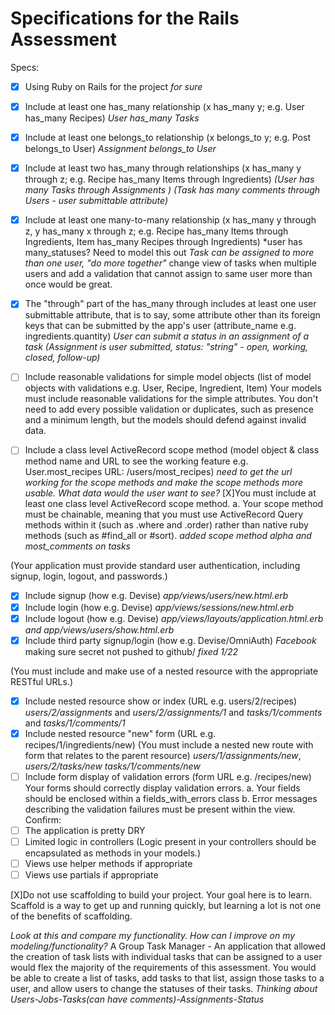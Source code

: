 # Specifications for the Rails Assessment

Specs:
- [x] Using Ruby on Rails for the project *for sure*
- [X] Include at least one has_many relationship (x has_many y; e.g. User has_many Recipes) *User has_many Tasks*
- [X] Include at least one belongs_to relationship (x belongs_to y; e.g. Post belongs_to User) *Assignment belongs_to User*
- [X] Include at least two has_many through relationships (x has_many y through z; e.g. Recipe has_many Items through Ingredients) 
    *(User has many Tasks through Assignments )* 
    *(Task has many comments through Users - user submittable attribute)*
    
- [X] Include at least one many-to-many relationship (x has_many y through z, y has_many x through z; e.g. Recipe has_many Items through Ingredients, Item has_many Recipes through Ingredients) *user has many_statuses? Need to model this out 
*Task can be assigned to more than one user, "do more together"* change view of tasks when multiple users and add a validation that cannot assign to same user more than once would be great.

- [X] The "through" part of the has_many through includes at least one user submittable attribute, that is to say, some attribute other than its foreign keys that can be submitted by the app's user (attribute_name e.g. ingredients.quantity) *User can submit a status in an assignment of a task* 
     *(Assignment is user submitted, status: "string" - open, working, closed, follow-up)*

- [ ] Include reasonable validations for simple model objects (list of model objects with validations e.g. User, Recipe, Ingredient, Item) Your models must include reasonable validations for the simple attributes. You don't need to add every possible validation or duplicates, such as presence and a minimum length, but the models should defend against invalid data. 

- [ ] Include a class level ActiveRecord scope method (model object & class method name and URL to see the working feature e.g. User.most_recipes URL: /users/most_recipes) *need to get the url working for the scope methods and make the scope methods more usable. What data would the user want to see?*
[X]You must include at least one class level ActiveRecord scope method. a. Your scope method must be chainable, meaning that you must use ActiveRecord Query methods within it (such as .where and .order) rather than native ruby methods (such as #find_all or #sort). *added scope method alpha and most_comments on tasks*

(Your application must provide standard user authentication, including signup, login, logout, and passwords.)
- [X] Include signup (how e.g. Devise) *app/views/users/new.html.erb*
- [X] Include login (how e.g. Devise) *app/views/sessions/new.html.erb*
- [X] Include logout (how e.g. Devise) *app/views/layouts/application.html.erb and app/views/users/show.html.erb*
- [X] Include third party signup/login (how e.g. Devise/OmniAuth) *Facebook* making sure secret not pushed to github/ *fixed 1/22*

(You must include and make use of a nested resource with the appropriate RESTful URLs.)
- [X] Include nested resource show or index (URL e.g. users/2/recipes) 
    *users/2/assignments* and *users/2/assignments/1* and *tasks/1/comments* and *tasks/1/comments/1*
- [X] Include nested resource "new" form (URL e.g. recipes/1/ingredients/new)
(You must include a nested new route with form that relates to the parent resource)
*users/1/assignments/new*, *users/2/tasks/new* *tasks/1/comments/new*
- [ ] Include form display of validation errors (form URL e.g. /recipes/new)
        Your forms should correctly display validation errors.
        a. Your fields should be enclosed within a fields_with_errors class
        b. Error messages describing the validation failures must be present within the view.
Confirm:
- [ ] The application is pretty DRY
- [ ] Limited logic in controllers (Logic present in your controllers should be encapsulated as methods in your models.)
- [ ] Views use helper methods if appropriate
- [ ] Views use partials if appropriate

[X]Do not use scaffolding to build your project. Your goal here is to learn. Scaffold is a way to get up and running quickly, but learning a lot is not one of the benefits of scaffolding.

*Look at this and compare my functionality. How can I improve on my modeling/functionality?*
    A Group Task Manager - An application that allowed the creation of task lists with individual tasks that can be assigned to a user would flex the majority of the requirements of this assessment. You would be able to create a list of tasks, add tasks to that list, assign those tasks to a user, and allow users to change the statuses of their tasks. 
        *Thinking about Users-Jobs-Tasks(can have comments)-Assignments-Status*